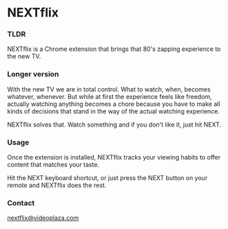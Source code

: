 # NEXTflix
### TLDR
NEXTflix is a Chrome extension that brings that 80's zapping experience to the new TV.

### Longer version
With the new TV we are in total control. What to watch, when, becomes whatever, whenever. But while at first the experience feels like freedom, actually watching anything becomes a chore because you have to make all kinds of decisions that stand in the way of the actual watching experience.

NEXTflix solves that. Watch something and if you don't like it, just hit NEXT.

### Usage
Once the extension is installed, NEXTflix tracks your viewing habits to offer content that matches your taste. 

Hit the NEXT keyboard shortcut, or just press the NEXT button on your remote and NEXTflix does the rest.

### Contact
[nextflix@videoplaza.com](mailto:nextflix@videoplaza.com)